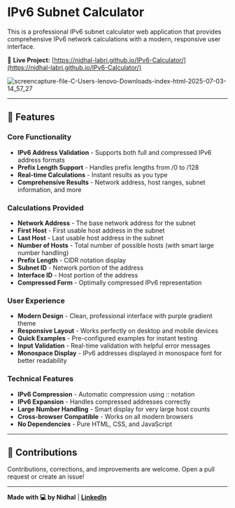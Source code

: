 # IPv6 Subnet Calculator

This is a professional IPv6 subnet calculator web application that provides comprehensive IPv6 network calculations with a modern, responsive user interface.

🔗 **Live Project:** [https://nidhal-labri.github.io/IPv6-Calculator/](https://nidhal-labri.github.io/IPv6-Calculator/) 

![screencapture-file-C-Users-lenovo-Downloads-index-html-2025-07-03-14_57_27](https://github.com/user-attachments/assets/49ca7982-febd-435b-9f16-c30ead99e44e)

---

## 🚀 Features

### Core Functionality
- **IPv6 Address Validation** - Supports both full and compressed IPv6 address formats
- **Prefix Length Support** - Handles prefix lengths from /0 to /128
- **Real-time Calculations** - Instant results as you type
- **Comprehensive Results** - Network address, host ranges, subnet information, and more

### Calculations Provided
- **Network Address** - The base network address for the subnet
- **First Host** - First usable host address in the subnet
- **Last Host** - Last usable host address in the subnet
- **Number of Hosts** - Total number of possible hosts (with smart large number handling)
- **Prefix Length** - CIDR notation display
- **Subnet ID** - Network portion of the address
- **Interface ID** - Host portion of the address
- **Compressed Form** - Optimally compressed IPv6 representation

### User Experience
- **Modern Design** - Clean, professional interface with purple gradient theme
- **Responsive Layout** - Works perfectly on desktop and mobile devices
- **Quick Examples** - Pre-configured examples for instant testing
- **Input Validation** - Real-time validation with helpful error messages
- **Monospace Display** - IPv6 addresses displayed in monospace font for better readability

### Technical Features
- **IPv6 Compression** - Automatic compression using :: notation
- **IPv6 Expansion** - Handles compressed addresses correctly
- **Large Number Handling** - Smart display for very large host counts
- **Cross-browser Compatible** - Works on all modern browsers
- **No Dependencies** - Pure HTML, CSS, and JavaScript

---

## 🧠 Contributions

Contributions, corrections, and improvements are welcome. Open a pull request or create an issue!

---

**Made with 💻 by Nidhal** | **[LinkedIn](https://www.linkedin.com/in/nidhal-labri/)**

